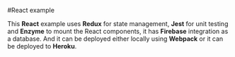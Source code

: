 #React example

This **React** example uses **Redux** for state management, **Jest** for unit testing and **Enzyme** to mount the React components, it has **Firebase** integration as a database. And it can be deployed either locally using **Webpack** or it can be deployed to **Heroku**.